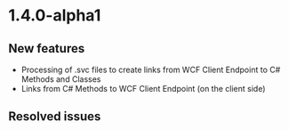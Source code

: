 # 1.4.0-alpha1

## New features

- Processing of .svc files to create links from WCF Client Endpoint to C\# Methods and Classes
- Links from C\# Methods to WCF Client Endpoint (on the client side)

## Resolved issues

